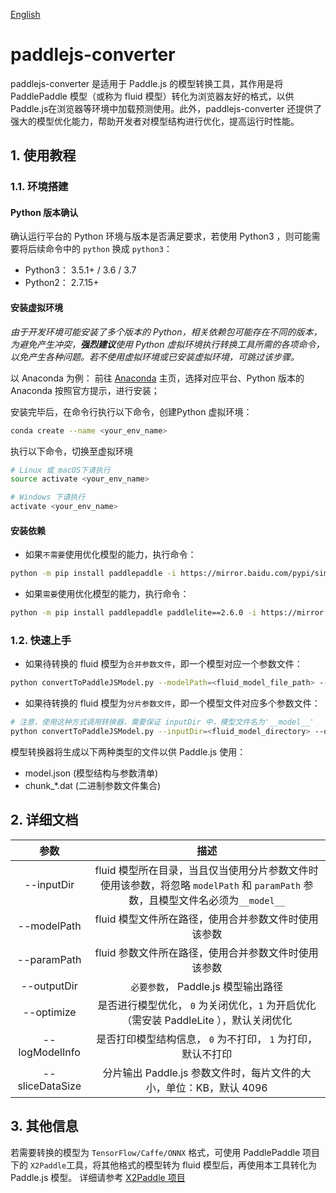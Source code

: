 [English](./README.md)
# paddlejs-converter

paddlejs-converter 是适用于 Paddle.js 的模型转换工具，其作用是将 PaddlePaddle 模型（或称为 fluid 模型）转化为浏览器友好的格式，以供Paddle.js在浏览器等环境中加载预测使用。此外，paddlejs-converter 还提供了强大的模型优化能力，帮助开发者对模型结构进行优化，提高运行时性能。

## 1. 使用教程

### 1.1. 环境搭建
#### Python 版本确认
确认运行平台的 Python 环境与版本是否满足要求，若使用 Python3 ，则可能需要将后续命令中的 `python` 换成 `python3`：
- Python3： 3.5.1+ / 3.6 / 3.7
- Python2： 2.7.15+

#### 安装虚拟环境
*由于开发环境可能安装了多个版本的 Python，相关依赖包可能存在不同的版本，为避免产生冲突，**强烈建议**使用 Python 虚拟环境执行转换工具所需的各项命令，以免产生各种问题。若不使用虚拟环境或已安装虚拟环境，可跳过该步骤。*

以 Anaconda 为例：
前往 [Anaconda](https://www.anaconda.com/) 主页，选择对应平台、Python 版本的 Anaconda 按照官方提示，进行安装；

安装完毕后，在命令行执行以下命令，创建Python 虚拟环境：
``` bash
conda create --name <your_env_name>
```

执行以下命令，切换至虚拟环境
``` bash
# Linux 或 macOS下请执行
source activate <your_env_name>

# Windows 下请执行
activate <your_env_name>
```

#### 安装依赖
- 如果`不需要`使用优化模型的能力，执行命令：
``` bash
python -m pip install paddlepaddle -i https://mirror.baidu.com/pypi/simple
```
- 如果`需要`使用优化模型的能力，执行命令：
``` bash
python -m pip install paddlepaddle paddlelite==2.6.0 -i https://mirror.baidu.com/pypi/simple
```

### 1.2. 快速上手
- 如果待转换的 fluid 模型为`合并参数文件`，即一个模型对应一个参数文件：
``` bash
python convertToPaddleJSModel.py --modelPath=<fluid_model_file_path> --paramPath=<fluid_param_file_path> --outputDir=<paddlejs_model_directory>
```
- 如果待转换的 fluid 模型为`分片参数文件`，即一个模型文件对应多个参数文件：
``` bash
# 注意，使用这种方式调用转换器，需要保证 inputDir 中，模型文件名为'__model__'
python convertToPaddleJSModel.py --inputDir=<fluid_model_directory> --outputDir=<paddlejs_model_directory>
````
模型转换器将生成以下两种类型的文件以供 Paddle.js 使用：

- model.json (模型结构与参数清单)
- chunk_\*.dat (二进制参数文件集合)

## 2. 详细文档
参数 |  描述
:-: | :-:
--inputDir | fluid 模型所在目录，当且仅当使用分片参数文件时使用该参数，将忽略 `modelPath` 和 `paramPath` 参数，且模型文件名必须为`__model__`
--modelPath | fluid 模型文件所在路径，使用合并参数文件时使用该参数
--paramPath | fluid 参数文件所在路径，使用合并参数文件时使用该参数
--outputDir | `必要参数`， Paddle.js 模型输出路径
--optimize | 是否进行模型优化， `0` 为关闭优化，`1` 为开启优化（需安装 PaddleLite ），默认关闭优化
--logModelInfo | 是否打印模型结构信息， `0` 为不打印， `1` 为打印，默认不打印
--sliceDataSize | 分片输出 Paddle.js 参数文件时，每片文件的大小，单位：KB，默认 4096

## 3. 其他信息
若需要转换的模型为 `TensorFlow/Caffe/ONNX` 格式，可使用 PaddlePaddle 项目下的 `X2Paddle`工具，将其他格式的模型转为 fluid 模型后，再使用本工具转化为 Paddle.js 模型。
详细请参考 [X2Paddle 项目](https://github.com/PaddlePaddle/X2Paddle)